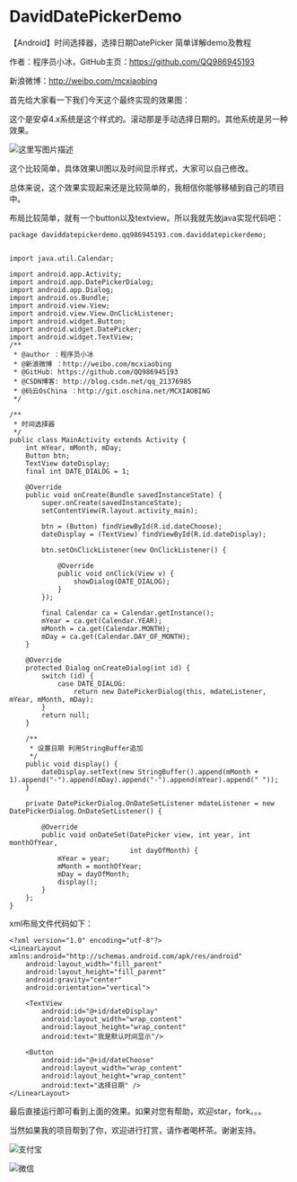 # DavidDatePickerDemo
【Android】时间选择器，选择日期DatePicker 简单详解demo及教程

作者：程序员小冰，GitHub主页：https://github.com/QQ986945193 

新浪微博：http://weibo.com/mcxiaobing 

首先给大家看一下我们今天这个最终实现的效果图： 

这个是安卓4.x系统是这个样式的。滚动那是手动选择日期的。其他系统是另一种效果。

![这里写图片描述](http://img.blog.csdn.net/20160915231122881)

这个比较简单，具体效果UI图以及时间显示样式，大家可以自己修改。

总体来说，这个效果实现起来还是比较简单的，我相信你能够移植到自己的项目中。

布局比较简单，就有一个button以及textview。所以我就先放java实现代码吧：

```
package daviddatepickerdemo.qq986945193.com.daviddatepickerdemo;


import java.util.Calendar;

import android.app.Activity;
import android.app.DatePickerDialog;
import android.app.Dialog;
import android.os.Bundle;
import android.view.View;
import android.view.View.OnClickListener;
import android.widget.Button;
import android.widget.DatePicker;
import android.widget.TextView;
/**
 * @author ：程序员小冰
 * @新浪微博 ：http://weibo.com/mcxiaobing
 * @GitHub: https://github.com/QQ986945193
 * @CSDN博客: http://blog.csdn.net/qq_21376985
 * @码云OsChina ：http://git.oschina.net/MCXIAOBING
 */

/**
 * 时间选择器
 */
public class MainActivity extends Activity {
    int mYear, mMonth, mDay;
    Button btn;
    TextView dateDisplay;
    final int DATE_DIALOG = 1;

    @Override
    public void onCreate(Bundle savedInstanceState) {
        super.onCreate(savedInstanceState);
        setContentView(R.layout.activity_main);

        btn = (Button) findViewById(R.id.dateChoose);
        dateDisplay = (TextView) findViewById(R.id.dateDisplay);

        btn.setOnClickListener(new OnClickListener() {

            @Override
            public void onClick(View v) {
                showDialog(DATE_DIALOG);
            }
        });

        final Calendar ca = Calendar.getInstance();
        mYear = ca.get(Calendar.YEAR);
        mMonth = ca.get(Calendar.MONTH);
        mDay = ca.get(Calendar.DAY_OF_MONTH);
    }

    @Override
    protected Dialog onCreateDialog(int id) {
        switch (id) {
            case DATE_DIALOG:
                return new DatePickerDialog(this, mdateListener, mYear, mMonth, mDay);
        }
        return null;
    }

    /**
     * 设置日期 利用StringBuffer追加
     */
    public void display() {
        dateDisplay.setText(new StringBuffer().append(mMonth + 1).append("-").append(mDay).append("-").append(mYear).append(" "));
    }

    private DatePickerDialog.OnDateSetListener mdateListener = new DatePickerDialog.OnDateSetListener() {

        @Override
        public void onDateSet(DatePicker view, int year, int monthOfYear,
                              int dayOfMonth) {
            mYear = year;
            mMonth = monthOfYear;
            mDay = dayOfMonth;
            display();
        }
    };
}
```
xml布局文件代码如下：

```
<?xml version="1.0" encoding="utf-8"?>
<LinearLayout xmlns:android="http://schemas.android.com/apk/res/android"
    android:layout_width="fill_parent"
    android:layout_height="fill_parent"
    android:gravity="center"
    android:orientation="vertical">

    <TextView
        android:id="@+id/dateDisplay"
        android:layout_width="wrap_content"
        android:layout_height="wrap_content"
        android:text="我是默认时间显示"/>

    <Button
        android:id="@+id/dateChoose"
        android:layout_width="wrap_content"
        android:layout_height="wrap_content"
        android:text="选择日期" />
</LinearLayout>

```
最后直接运行即可看到上面的效果。如果对您有帮助，欢迎star，fork。。。

当然如果我的项目帮到了你，欢迎进行打赏，请作者喝杯茶。谢谢支持。

![支付宝](http://img.blog.csdn.net/20170824172803870?watermark/2/text/aHR0cDovL2Jsb2cuY3Nkbi5uZXQvcXFfMjEzNzY5ODU=/font/5a6L5L2T/fontsize/400/fill/I0JBQkFCMA==/dissolve/70/gravity/SouthEast)

![微信](http://img.blog.csdn.net/20170824172832927?watermark/2/text/aHR0cDovL2Jsb2cuY3Nkbi5uZXQvcXFfMjEzNzY5ODU=/font/5a6L5L2T/fontsize/400/fill/I0JBQkFCMA==/dissolve/70/gravity/SouthEast)

